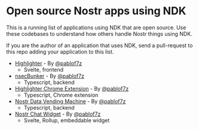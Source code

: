 # Open source Nostr apps using NDK

This is a running list of applications using NDK that are open source. Use these codebases to understand
how others handle Nostr things using NDK.

If you are the author of an application that uses NDK, send a pull-request to this repo adding your application
to this list.

* [Highlighter](https://github.com/kind-0/highlighter) - By [@pablof7z](https://nostr.com/npub1l2vyh47mk2p0qlsku7hg0vn29faehy9hy34ygaclpn66ukqp3afqutajft)
    * Svelte, frontend
* [nsecBunker](https://github.com/kind-0/nsecbunkerd) - By [@pablof7z](https://nostr.com/npub1l2vyh47mk2p0qlsku7hg0vn29faehy9hy34ygaclpn66ukqp3afqutajft)
    * Typescript, backend
* [Highlighter Chrome Extension](https://github.com/pablof7z/highlighter-chrome-extension/) - By [@pablof7z](https://nostr.com/npub1l2vyh47mk2p0qlsku7hg0vn29faehy9hy34ygaclpn66ukqp3afqutajft)
    * Typescript, Chrome extension
* [Nostr Data Vending Machine](https://github.com/pablof7z/nostr-data-vending-machine) - By [@pablof7z](https://nostr.com/npub1l2vyh47mk2p0qlsku7hg0vn29faehy9hy34ygaclpn66ukqp3afqutajft)
    * Typescript, backend
* [Nostr Chat Widget](https://github.com/pablof7z/nostr-chat-widget) - By [@pablof7z](https://nostr.com/npub1l2vyh47mk2p0qlsku7hg0vn29faehy9hy34ygaclpn66ukqp3afqutajft)
    * Svelte, Rollup, embeddable widget
